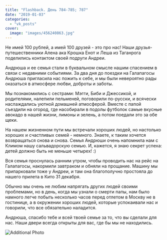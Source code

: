 ```yaml
---
title: "Flashback. День 784-785; 787"
date: "2019-01-03"
categories: 
  - "vk_posts"
cover:
  image: "images/456240863.jpg"
---
```


Не имей 100 рублей, а имей 100 друзей - это про нас! Наши друзья-путешественники Алена ака Крошка Енот и Леша из Таганрога поделились контактом своей подруги Андреи.

Андрюша и ее семья стали в буквальном смысле нашим спасением в связи с недавними событиями. За два дня до поездки на Галапагосы Андрюша пригласила нас пожить к себе, и мы были невероятно рады оказаться в атмосфере любви, доброты и заботы.

<!--more-->

Мы познакомились с сестрами: Мэгги, Биби и Джессикой, и родителями, налепили пельменей, поговорили по-русски, и всячески наслаждались уютной домашней атмосферой. Вместе с папой съездили на огород, где насобирали в подолы футболок самые вкусные авокадо в нашей жизни, лимоны и зелень, а потом поедали это за обе щеки.

На нашем жизненном пути мы встречали хороших людей, но настолько хороших и счастливых семей - немного. Знаете, к таким хочется возвращаться снова и снова. Семья Андрюши очень напомнила нам с Климом нашу сальвадорскую семью. И, кажется, я знаю секрет успеха: детей должно быть не меньше четырех! :)

Вся семья проснулась ранним утром, чтобы проводить нас на рейс на Галапагосы, накормили завтраком и обняли на прощание. Машину мы припарковали тоже у Андреи, и там она благополучно простояла до нашего прилета в Кито 31 декабря.

Обычно мы очень не любим напрягать других людей своими проблемами, но в день, когда мы узнали о смерти папы, нам было намного легче побыть несколько часов перед отлетом в Москву не в гостинице, а в окружении хороших людей, которые успокаивали нас и говорили, что все обязательно наладится.

Андрюша, спасибо тебе и всей твоей семье за то, что вы сделали для нас. Наши двери всегда открыты для вас, где бы мы не находились.

![Additional Photo](https://vodpop.ru/wp-content/uploads/2023/07/456240864.jpg)
